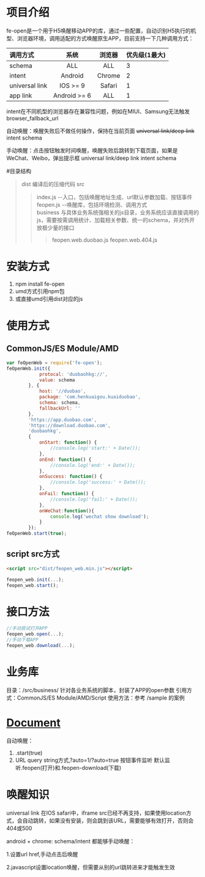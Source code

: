 # 项目介绍
 fe-open是一个用于H5唤醒移动APP的库，通过一些配置，自动识别H5执行的机型、浏览器环境，调用适配的方式唤醒原生APP，目前支持一下几种调用方式：


| 调用方式|系统|浏览器|优先级(1最大)
|:----------|:----------:|:----------:|-----------|
| schema | ALL | ALL| 3 |
| intent | Android | Chrome | 2 |
| universal link | IOS >= 9 | Safari| 1 |
| app link| Android >= 6| ALL |1|
intent在不同机型的浏览器存在兼容性问题，例如在MIUI、Samsung无法触发browser_fallback_url

自动唤醒：唤醒失败后不做任何操作，保持在当前页面
~~universal link/deep link~~
intent
schema

手动唤醒：点击按钮触发时间唤醒，唤醒失败后跳转到下载页面，如果是WeChat、Weibo，弹出提示框
universal link/deep link
intent
schema

#目录结构

>dist 编译后的压缩代码 
>src 
>>index.js	--入口，包括唤醒地址生成、url默认参数加载、按钮事件  
>>feopen.js	--唤醒库，包括环境检测、调用方式  
>> business  与具体业务系统强相关的js目录，业务系统应该直接调用的js，需要按需调用统计、加载相关参数、统一的schema，并对外开放极少量的接口  
>>>feopen.web.duobao.js 
>>>feopen.web.404.js

 
# 安装方式
1. npm install fe-open
2. umd方式引用npm包
3. 或直接umd引用dist对应的js

# 使用方式
## CommonJS/ES Module/AMD
```javascript
var feOpenWeb = require('fe-open');
feOpenWeb.init({
            protocal: 'duobaohkg://',
            value: schema
        }, {
            host: '//duobao',
            package: 'com.henkuaigou.kuaiduobao',
            schema: schema,
            fallbackUrl: ''
        }, 
        'https://app.duobao.com',
        'https://download.duobao.com', 
        'duobaohkg', 
        {
            onStart: function() {
                //console.log('start:' + Date());
            },
            onEnd: function() {
                //console.log('end:' + Date());
            },
            onSuccess: function() {
                //console.log('success:' + Date());
            },
            onFail: function() {
                //console.log('fail:' + Date());
            },
            onWeChat:function(){
                console.log('wechat show download');
            }
        });
feOpenWeb.start(true);
```

## script src方式
```html
<script src="dist/feopen_web.min.js"></script>
```
```javascript
feopen_web.init(...);
feopen_web.start();
```
# 接口方法
```javascript
//手动尝试打开APP
feopen_web.open(...);
//手动下载APP
feopen_web.download(...);
```

# 业务库
目录：/src/business/ 针对各业务系统的脚本，封装了APP的open参数
引用方式：CommonJS/ES Module/AMD/Script
使用方法：参考 /sample 的案例

# [Document](https://git.mail.netease.com/gzliruixi/fe-open/wikis/home)
自动唤醒：
1. .start(true)
2. URL query string方式,?auto=1/?auto=true
按钮事件监听
默认监听.feopen(打开)和.feopen-download(下载) 

# 唤醒知识
universal link
在IOS safari中，iframe src已经不再支持，如果使用location方式，会自动跳转，如果没有安装，则会跳到该URL，需要能够有效打开，否则会404或500

android + chrome: schema/intent 都能够手动唤醒：

1.设置url href,手动点击后唤醒 

2.javascript设置location唤醒，但需要从别的url跳转进来才能触发生效
